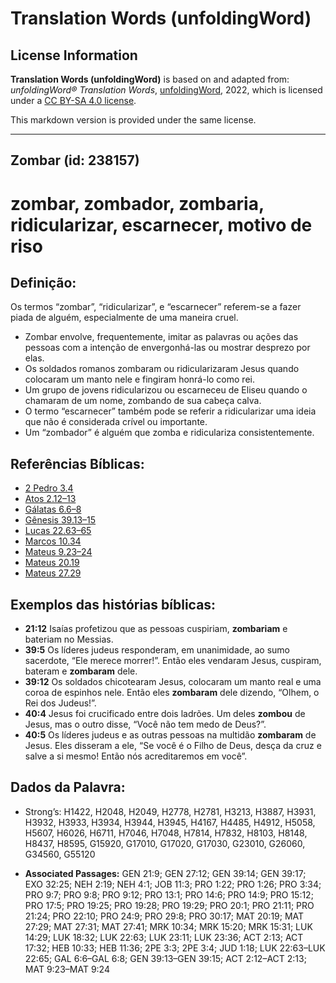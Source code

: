 # Translation Words (unfoldingWord)

## License Information

**Translation Words (unfoldingWord)** is based on and adapted from: _unfoldingWord® Translation Words_, [unfoldingWord](https://unfoldingword.org/utw), 2022, which is licensed under a [CC BY-SA 4.0 license](https://creativecommons.org/licenses/by-sa/4.0/legalcode.en).

This markdown version is provided under the same license.



--------------------------------

## Zombar (id: 238157)

zombar, zombador, zombaria, ridicularizar, escarnecer, motivo de riso
=====================================================================

Definição:
----------

Os termos “zombar”, “ridicularizar”, e “escarnecer” referem\-se a fazer piada de alguém, especialmente de uma maneira cruel.

* Zombar envolve, frequentemente, imitar as palavras ou ações das pessoas com a intenção de envergonhá\-las ou mostrar desprezo por elas.
* Os soldados romanos zombaram ou ridicularizaram Jesus quando colocaram um manto nele e fingiram honrá\-lo como rei.
* Um grupo de jovens ridicularizou ou escarneceu de Eliseu quando o chamaram de um nome, zombando de sua cabeça calva.
* O termo “escarnecer” também pode se referir a ridicularizar uma ideia que não é considerada crível ou importante.
* Um “zombador” é alguém que zomba e ridiculariza consistentemente.

Referências Bíblicas:
---------------------

* [2 Pedro 3\.4](https://ref.ly/2Pet3:4)
* [Atos 2\.12–13](https://ref.ly/Acts2:12-Acts2:13)
* [Gálatas 6\.6–8](https://ref.ly/Gal6:6-Gal6:8)
* [Gênesis 39\.13–15](https://ref.ly/Gen39:13-Gen39:15)
* [Lucas 22\.63–65](https://ref.ly/Luke22:63-Luke22:65)
* [Marcos 10\.34](https://ref.ly/Mark10:34)
* [Mateus 9\.23–24](https://ref.ly/Matt9:23-Matt9:24)
* [Mateus 20\.19](https://ref.ly/Matt20:19)
* [Mateus 27\.29](https://ref.ly/Matt27:29)

Exemplos das histórias bíblicas:
--------------------------------

* **21:12** Isaías profetizou que as pessoas cuspiriam, **zombariam** e bateriam no Messias.
* **39:5** Os líderes judeus responderam, em unanimidade, ao sumo sacerdote, “Ele merece morrer!”. Então eles vendaram Jesus, cuspiram, bateram e **zombaram** dele.
* **39:12** Os soldados chicotearam Jesus, colocaram um manto real e uma coroa de espinhos nele. Então eles **zombaram** dele dizendo, “Olhem, o Rei dos Judeus!”.
* **40:4** Jesus foi crucificado entre dois ladrões. Um deles **zombou** de Jesus, mas o outro disse, “Você não tem medo de Deus?”.
* **40:5** Os líderes judeus e as outras pessoas na multidão **zombaram** de Jesus. Eles disseram a ele, “Se você é o Filho de Deus, desça da cruz e salve a si mesmo! Então nós acreditaremos em você”.

Dados da Palavra:
-----------------

* Strong’s: H1422, H2048, H2049, H2778, H2781, H3213, H3887, H3931, H3932, H3933, H3934, H3944, H3945, H4167, H4485, H4912, H5058, H5607, H6026, H6711, H7046, H7048, H7814, H7832, H8103, H8148, H8437, H8595, G15920, G17010, G17020, G17030, G23010, G26060, G34560, G55120

* **Associated Passages:** GEN 21:9; GEN 27:12; GEN 39:14; GEN 39:17; EXO 32:25; NEH 2:19; NEH 4:1; JOB 11:3; PRO 1:22; PRO 1:26; PRO 3:34; PRO 9:7; PRO 9:8; PRO 9:12; PRO 13:1; PRO 14:6; PRO 14:9; PRO 15:12; PRO 17:5; PRO 19:25; PRO 19:28; PRO 19:29; PRO 20:1; PRO 21:11; PRO 21:24; PRO 22:10; PRO 24:9; PRO 29:8; PRO 30:17; MAT 20:19; MAT 27:29; MAT 27:31; MAT 27:41; MRK 10:34; MRK 15:20; MRK 15:31; LUK 14:29; LUK 18:32; LUK 22:63; LUK 23:11; LUK 23:36; ACT 2:13; ACT 17:32; HEB 10:33; HEB 11:36; 2PE 3:3; 2PE 3:4; JUD 1:18; LUK 22:63–LUK 22:65; GAL 6:6–GAL 6:8; GEN 39:13–GEN 39:15; ACT 2:12–ACT 2:13; MAT 9:23–MAT 9:24

